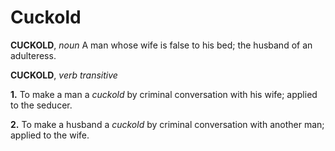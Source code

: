 # Cuckold

**CUCKOLD**, _noun_ A man whose wife is false to his bed; the husband of an adulteress.

**CUCKOLD**, _verb transitive_

**1.** To make a man a _cuckold_ by criminal conversation with his wife; applied to the seducer.

**2.** To make a husband a _cuckold_ by criminal conversation with another man; applied to the wife.